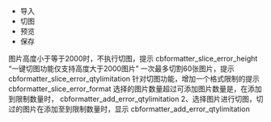 - 导入
- 切图
- 预览
- 保存

图片高度小于等于2000时，不执行切图，提示 cbformatter_slice_error_height “一键切图功能仅支持高度大于2000图片”
一次最多切割60张图片，提示 cbformatter_slice_error_qtylimitation
针对切图功能，增加一个格式限制的提示 cbformatter_slice_error_format
选择的图片数量超过可添加图片数量是，在添加到限制数量时， cbformatter_add_error_qtylimitation
2、选择图片进行切图，切过的图片在添加至到限制数量时，显示 cbformatter_add_error_qtylimitation
